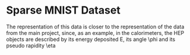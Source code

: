# Sparse MNIST Dataset

The representation of this data is closer to the representation of the data from the main project, since, as an example, in the calorimeters, the HEP objects are described by its energy deposited E, its angle \phi and its pseudo rapidity \eta
